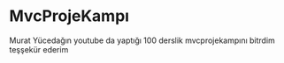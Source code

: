 # MvcProjeKampı
 Murat Yücedağın youtube da yaptığı 100 derslik mvcprojekampını bitrdim teşşekür ederim
